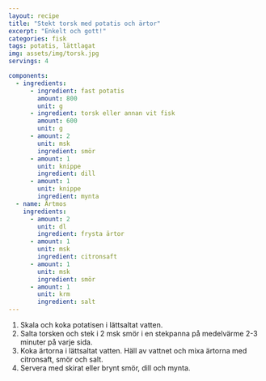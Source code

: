 ```yaml
---
layout: recipe
title: "Stekt torsk med potatis och ärtor"
excerpt: "Enkelt och gott!"
categories: fisk
tags: potatis, lättlagat
img: assets/img/torsk.jpg
servings: 4

components:
  - ingredients:
      - ingredient: fast potatis
        amount: 800
        unit: g
      - ingredient: torsk eller annan vit fisk
        amount: 600
        unit: g
      - amount: 2
        unit: msk
        ingredient: smör
      - amount: 1
        unit: knippe
        ingredient: dill
      - amount: 1
        unit: knippe
        ingredient: mynta
  - name: Ärtmos
    ingredients:
      - amount: 2
        unit: dl
        ingredient: frysta ärtor
      - amount: 1
        unit: msk
        ingredient: citronsaft
      - amount: 1
        unit: msk
        ingredient: smör
      - amount: 1
        unit: krm
        ingredient: salt
---
```


1. Skala och koka potatisen i lättsaltat vatten.
2. Salta torsken och stek i 2 msk smör i en stekpanna på medelvärme 2-3 minuter
   på varje sida.
3. Koka ärtorna i lättsaltat vatten. Häll av vattnet och mixa ärtorna med
   citronsaft, smör och salt.
4. Servera med skirat eller brynt smör, dill och mynta.
